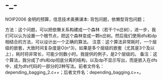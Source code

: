 # -_-
NOIP2006 金明的预算，信息技术奥赛课本: 背包问题，依懒型背包问题；

方法：这个问题，可以把依懒关系构建成一个森林（若干个n岔树），进一步，我们可以认为设置一个根节点，把这个森林变成一颗n岔树。然后我们使用dfs和dp相结合的方法，可以设计出一个正确的算法。
注意：这个算法非常耗时，一个层级的嵌套，大致时间复杂度是O(n^3)，如果是多个层级的嵌套（尤其是3个及以上），耗时将非常长，可能少则数小时。我提供的例子，是2个层级的。
备注：这个算法，我分成了dfs和dp彻底分离的结构，以及dp不显示写出，而是嵌入在dfs中，成为dfs代码的一部分的2种写法。前者文件名：depending_bagging_2.c++；后者文件名：depending_bagging.c++。
